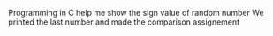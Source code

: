 Programming in C help me show the sign value of random number
We printed the last number and made the comparison assignement
